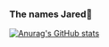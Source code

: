 ### The names Jared🤝

[![Anurag's GitHub stats](https://github-readme-stats.vercel.app/api?username=EgirlAddiction)](https://github.com/anuraghazra/github-readme-stats)
